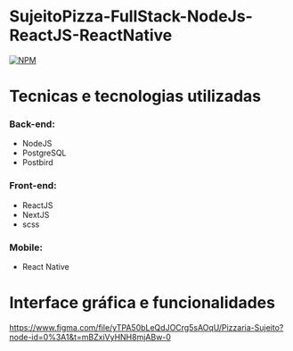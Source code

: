 # SujeitoPizza-FullStack-NodeJs-ReactJS-ReactNative
[![NPM](https://img.shields.io/npm/l/react)](https://github.com/MarioSakamoto/SujeitoPizza-FullStack-NodeJs-ReactJS-ReactNative/blob/main/license)

# Tecnicas e tecnologias utilizadas
### Back-end:
* NodeJS
* PostgreSQL
* Postbird

### Front-end:
* ReactJS
* NextJS
* scss

### Mobile:
* React Native

# Interface gráfica e funcionalidades
https://www.figma.com/file/yTPA50bLeQdJOCrg5sAOqU/Pizzaria-Sujeito?node-id=0%3A1&t=mBZxiVyHNH8mjABw-0
